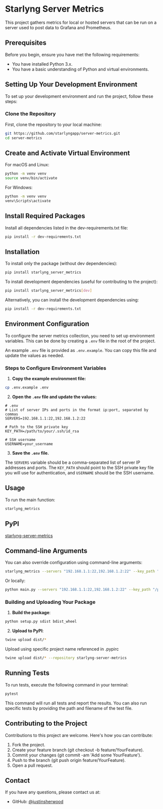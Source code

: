 # Starlyng Server Metrics

This project gathers metrics for local or hosted servers that can be run on a server used to post data to Grafana and Prometheus.

## Prerequisites

Before you begin, ensure you have met the following requirements:
* You have installed Python 3.x.
* You have a basic understanding of Python and virtual environments.

## Setting Up Your Development Environment

To set up your development environment and run the project, follow these steps:

### Clone the Repository

First, clone the repository to your local machine:

```bash
git https://github.com/starlyngapp/server-metrics.git
cd server-metrics
```

## Create and Activate Virtual Environment

For macOS and Linux:

```bash
python -m venv venv
source venv/bin/activate
```

For Windows:

```bash
python -m venv venv
venv\Scripts\activate
```

## Install Required Packages

Install all dependencies listed in the dev-requirements.txt file:

```bash
pip install -r dev-requirements.txt
```

## Installation

To install only the package (without dev dependencies):

```bash
pip install starlyng_server_metrics
```

To install development dependencies (useful for contributing to the project):

```bash
pip install starlyng_server_metrics[dev]
```

Alternatively, you can install the development dependencies using:

```bash
pip install -r dev-requirements.txt
```

## Environment Configuration

To configure the server metrics collection, you need to set up environment variables. This can be done by creating a `.env` file in the root of the project.

An example `.env` file is provided as `.env.example`. You can copy this file and update the values as needed.

### Steps to Configure Environment Variables

1. **Copy the example environment file:**

```sh
cp .env.example .env
```

2. **Open the `.env` file and update the values:**

```env
# .env
# List of server IPs and ports in the format ip:port, separated by commas
SERVERS=192.168.1.1:22,192.168.1.2:22

# Path to the SSH private key
KEY_PATH=/path/to/your/.ssh/id_rsa

# SSH username
USERNAME=your_username
```

3. **Save the `.env` file.**

The `SERVERS` variable should be a comma-separated list of server IP addresses and ports. The `KEY_PATH` should point to the SSH private key file you will use for authentication, and `USERNAME` should be the SSH username.

## Usage

To run the main function:

```bash
starlyng_metrics
```

## PyPI

[starlyng-server-metrics](https://pypi.org/project/starlyng-server-metrics/)

## Command-line Arguments

You can also override configuration using command-line arguments:

```bash
starlyng_metrics --servers "192.168.1.1:22,192.168.1.2:22" --key_path "/path/to/your/.ssh/id_rsa" --username "your_username"
```

Or locally:

```bash
python main.py --servers "192.168.1.1:22,192.168.1.2:22" --key_path "/path/to/your/.ssh/id_rsa" --username "your_username"
```

### Building and Uploading Your Package

1. **Build the package**:

```bash
python setup.py sdist bdist_wheel
```

2. **Upload to PyPI**:

```bash
twine upload dist/*
```

Upload using specific project name referenced in .pypirc

```bash
twine upload dist/* --repository starlyng-server-metrics
```

## Running Tests

To run tests, execute the following command in your terminal:

```bash
pytest
```

This command will run all tests and report the results. You can also run specific tests by providing the path and filename of the test file.

## Contributing to the Project

Contributions to this project are welcome. Here's how you can contribute:

1. Fork the project.
2. Create your feature branch (git checkout -b feature/YourFeature).
3. Commit your changes (git commit -am 'Add some YourFeature').
4. Push to the branch (git push origin feature/YourFeature).
5. Open a pull request.

## Contact

If you have any questions, please contact us at:

- GitHub: [@justinsherwood](https://github.com/justinsherwood)